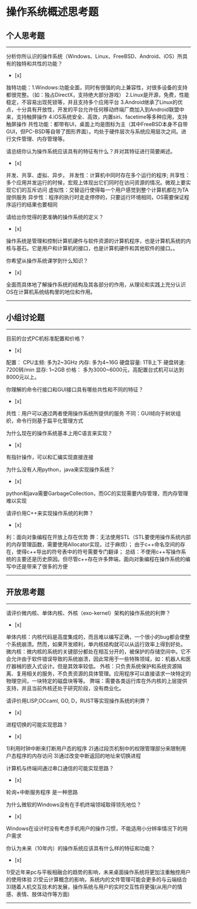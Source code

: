 # 操作系统概述思考题

## 个人思考题

---

分析你所认识的操作系统（Windows、Linux、FreeBSD、Android、iOS）所具有的独特和共性的功能？
- [x]  


> 
  独特功能：1.Windows:功能全面，同时有很强的向上兼容性，对很多设备的支持都很完整。（如：独占DirectX，支持绝大部分游戏）
            2.Linux是开源，免费，性能稳定，不容易出现死锁等，并且支持多个应用平台
            3.Android继承了Linux的优点，十分具有开放性，开发的平台允许任何移动终端厂商加入到Android联盟中来，支持触屏操作
            4.iOS系统安全、高效，内置siri、facetime等多种应用，支持触屏操作
  共性功能：都带有UI，桌面上均是图标为主（其中FreeBSD本身不自带GUI，但PC-BSD等自带了图形界面）。均处于硬件层次与系统应用层次之间。进行文件管理、内存管理等。


请总结你认为操作系统应该具有的特征有什么？并对其特征进行简要阐述。
- [x]  

>  
  并发、共享、虚拟、异步。
  并发性：计算机中同时存在多个运行的程序; 
  共享性：多个应用并发运行的时候，宏观上体现出它们同时在访问资源的情况。微观上要实现它们的互斥访问 
  虚拟性：交替运行使得每一个用户感觉到整个计算机都在为TA提供服务 
  异步性：程序的执行时走走停停的，只要运行环境相同，OS需要保证程序运行的结果也要相同

请给出你觉得的更准确的操作系统的定义？
- [x]  

> 
   操作系统是管理和控制计算机硬件与软件资源的计算机程序，也是计算机系统的内核与基石。它是用户和计算机的接口，也是计算机硬件和其他软件的接口。。

你希望从操作系统课学到什么知识？
- [x]  

> 
  全面而具体地了解操作系统的结构及其各部分的作用，从理论和实践上充分认识OS在计算机系统结构里的地位和作用。

---

## 小组讨论题

---

目前的台式PC机标准配置和价格？
- [x]  

>
  配置：
   CPU主频: 多为2~3GHz
   内存: 多为4~16G
   硬盘容量: 1TB上下
   硬盘转速: 7200转/min
   显存: 1~2GB
 价格： 
   多为3000~6000元，高配置台式机可以达到8000元以上。


你理解的命令行接口和GUI接口具有哪些共性和不同的特征？
- [x]  

> 
  共性：用户可以通过两者使用操作系统所提供的服务
  不同：GUI倾向于树状组织，命令行则基于扁平化管理方式

为什么现在的操作系统基本上用C语言来实现？
- [x]  

>  
  有指针操作，可以和汇编实现直接连接

为什么没有人用python，java来实现操作系统？
- [x]  

> 
  python和java需要GarbageCollection，而GC的实现需要内存管理，而内存管理难以实现

请评价用C++来实现操作系统的利弊？
- [x]  

> 
  利：面向对象编程在开放上存在优势
  弊：无法使用STL（STL要使用操作系统内部的内存管理函数，需要使用Allocator实现，过于麻烦）； 由于c++命名空间的存在，使得c++导出的符号表中的符号需要专门翻译；
  总结：不使用c++写操作系统的主要还是历史原因。但尽管c++存在许多弊端，面向对象编程在操作系统的编写中还是带来了很多的方便


---

## 开放思考题

---

请评价微内核、单体内核、外核（exo-kernel）架构的操作系统的利弊？
- [x]  

>  
   单体内核：内核代码是高度集成的，而且难以编写正确，一个很小的bug都会使整个系统崩溃。然而，如果开发顺利，单内核结构就可以从运行效率上得到好处。
   微内核：微内核的系统的关键部分都处在相互分开的，被保护的存储空间中。它不会允许由于软件错误导致的系统崩溃，因此常用于一些特殊领域，如：机器人和医疗器械的嵌入式设计。但是其效率较低。
   外核：只负责系统保护和系统资源隔离、复用相关的服务，不负责资源的具体管理。应用程序可以直接请求一块特定的物理空间，一块特定的磁盘块等等。 弊端：需要各类运行库在外内核的上层提供支持，并且当前外核还处于研究阶段，没有商业化。

请评价用LISP,OCcaml, GO, D，RUST等实现操作系统的利弊？
- [x]  

>  

进程切换的可能实现思路？
- [x]  

> 
   1)利用时钟中断来打断用户态的程序
   2)通过段页机制中的权限管理部分来限制用户态程序的内存访问
   3)通过改变中断返回的地址来切换进程

计算机与终端间通过串口通信的可能实现思路？
- [x]  

>  
   轮询+中断服务程序 是一种思路

为什么微软的Windows没有在手机终端领域取得领先地位？
- [x]  

>  
   Windows在设计时没有考虑手机用户的操作习惯，不能适用小分辨率情况下的用户需求

你认为未来（10年内）的操作系统应该具有什么样的特征和功能？
- [x]  

>  
   1)受近年来pc与平板相融合的趋势的影响，未来桌面操作系统将更加注重触控用户的使用体验
   2)受云计算概念的影响，系统内的文件管理可能会更多的与云端结合
   3)随着人机交互技术的发展，操作系统与用户的实时交互性将更强(从用户的情感、表情、肢体动作等方面)
   
---
